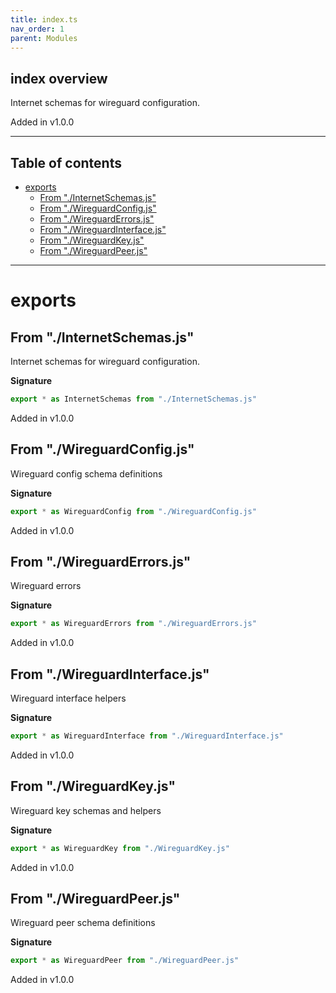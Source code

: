 ```yaml
---
title: index.ts
nav_order: 1
parent: Modules
---
```


## index overview

Internet schemas for wireguard configuration.

Added in v1.0.0

---

<h2 class="text-delta">Table of contents</h2>

- [exports](#exports)
  - [From "./InternetSchemas.js"](#from-internetschemasjs)
  - [From "./WireguardConfig.js"](#from-wireguardconfigjs)
  - [From "./WireguardErrors.js"](#from-wireguarderrorsjs)
  - [From "./WireguardInterface.js"](#from-wireguardinterfacejs)
  - [From "./WireguardKey.js"](#from-wireguardkeyjs)
  - [From "./WireguardPeer.js"](#from-wireguardpeerjs)

---

# exports

## From "./InternetSchemas.js"

Internet schemas for wireguard configuration.

**Signature**

```ts
export * as InternetSchemas from "./InternetSchemas.js"
```

Added in v1.0.0

## From "./WireguardConfig.js"

Wireguard config schema definitions

**Signature**

```ts
export * as WireguardConfig from "./WireguardConfig.js"
```

Added in v1.0.0

## From "./WireguardErrors.js"

Wireguard errors

**Signature**

```ts
export * as WireguardErrors from "./WireguardErrors.js"
```

Added in v1.0.0

## From "./WireguardInterface.js"

Wireguard interface helpers

**Signature**

```ts
export * as WireguardInterface from "./WireguardInterface.js"
```

Added in v1.0.0

## From "./WireguardKey.js"

Wireguard key schemas and helpers

**Signature**

```ts
export * as WireguardKey from "./WireguardKey.js"
```

Added in v1.0.0

## From "./WireguardPeer.js"

Wireguard peer schema definitions

**Signature**

```ts
export * as WireguardPeer from "./WireguardPeer.js"
```

Added in v1.0.0
